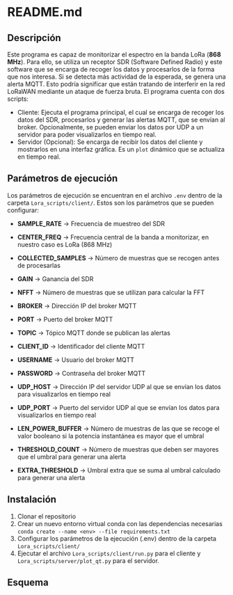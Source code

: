# README.md

## Descripción
Este programa es capaz de monitorizar el espectro en la banda LoRa (**868 MHz**). Para ello, se utiliza un receptor SDR (Software Defined Radio) y este software que se encarga de recoger los datos y procesarlos de la forma que nos interesa. Si se detecta más actividad de la esperada, se genera una alerta MQTT. Esto podría significar que están tratando de interferir en la red LoRaWAN mediante un ataque de fuerza bruta.
El programa cuenta con dos scripts:
* Cliente: Ejecuta el programa principal, el cual se encarga de recoger los datos del SDR, procesarlos y generar las alertas MQTT, que se envían al broker. Opcionalmente, se pueden enviar los datos por UDP a un servidor para poder visualizarlos en tiempo real.
* Servidor (Opcional): Se encarga de recibir los datos del cliente y mostrarlos en una interfaz gráfica. Es un `plot` dinámico que se actualiza en tiempo real.

## Parámetros de ejecución
Los parámetros de ejecución se encuentran en el archivo `.env` dentro de la carpeta `Lora_scripts/client/`. Estos son los parámetros que se pueden configurar:
* **SAMPLE_RATE** $\rightarrow$ Frecuencia de muestreo del SDR
* **CENTER_FREQ** $\rightarrow$ Frecuencia central de la banda a monitorizar, en nuestro caso es LoRa (868 MHz)
* **COLLECTED_SAMPLES** $\rightarrow$ Número de muestras que se recogen antes de procesarlas
* **GAIN** $\rightarrow$ Ganancia del SDR
* **NFFT** $\rightarrow$ Número de muestras que se utilizan para calcular la FFT
* **BROKER** $\rightarrow$ Dirección IP del broker MQTT
* **PORT** $\rightarrow$ Puerto del broker MQTT
* **TOPIC** $\rightarrow$ Tópico MQTT donde se publican las alertas
* **CLIENT_ID** $\rightarrow$ Identificador del cliente MQTT
* **USERNAME** $\rightarrow$ Usuario del broker MQTT
* **PASSWORD** $\rightarrow$ Contraseña del broker MQTT
* **UDP_HOST** $\rightarrow$ Dirección IP del servidor UDP al que se envían los datos para visualizarlos en tiempo real
* **UDP_PORT** $\rightarrow$ Puerto del servidor UDP al que se envían los datos para visualizarlos en tiempo real

* **LEN_POWER_BUFFER** $\rightarrow$ Número de muestras de las que se recoge el valor booleano si la potencia instantánea es mayor que el umbral
* **THRESHOLD_COUNT** $\rightarrow$ Número de muestras que deben ser mayores que el umbral para generar una alerta
* **EXTRA_THRESHOLD** $\rightarrow$ Umbral extra que se suma al umbral calculado para generar una alerta

## Instalación
1. Clonar el repositorio
2. Crear un nuevo entorno virtual conda con las dependencias necesarias `conda create --name <env> --file requirements.txt`
3. Configurar los parámetros de la ejecución (.env) dentro de la carpeta `Lora_scripts/client/`
4. Ejecutar el archivo `Lora_scripts/client/run.py` para el cliente y `Lora_scripts/server/plot_qt.py` para el servidor.

## Esquema



